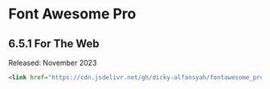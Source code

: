 # Font Awesome Pro
## 6.5.1 For The Web
<p> Released: November 2023 </p>

```html
<link href="https://cdn.jsdelivr.net/gh/dicky-alfansyah/fontawesome_pro@main/6.5.1/css/all.min.css" rel="stylesheet"  crossorigin="anonymous">
